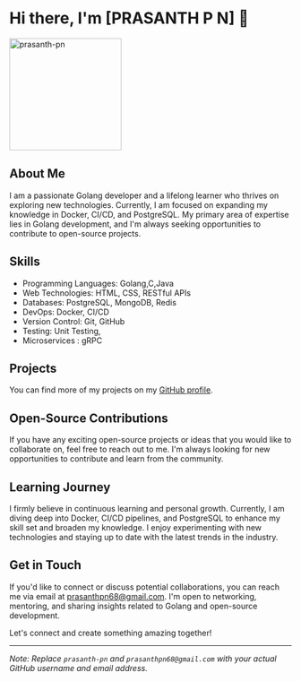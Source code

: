 # Hi there, I'm [PRASANTH P N] 👋
<p align="left"> <img src="https://komarev.com/ghpvc/?username=prasanth-pn&label=Profile%20views&color=0e75b6&style=flat" alt="prasanth-pn" width="200" height="auto" /> </p>


## About Me

I am a passionate Golang developer and a lifelong learner who thrives on exploring new technologies. Currently, I am focused on expanding my knowledge in Docker, CI/CD, and PostgreSQL. My primary area of expertise lies in Golang development, and I'm always seeking opportunities to contribute to open-source projects.

## Skills

- Programming Languages: Golang,C,Java
- Web Technologies: HTML, CSS, RESTful APIs
- Databases: PostgreSQL, MongoDB, Redis
- DevOps: Docker, CI/CD
- Version Control: Git, GitHub
- Testing: Unit Testing,
- Microservices : gRPC

## Projects


You can find more of my projects on my [GitHub profile](https://github.com/prasanth-pn).

## Open-Source Contributions


If you have any exciting open-source projects or ideas that you would like to collaborate on, feel free to reach out to me. I'm always looking for new opportunities to contribute and learn from the community.

## Learning Journey

I firmly believe in continuous learning and personal growth. Currently, I am diving deep into Docker, CI/CD pipelines, and PostgreSQL to enhance my skill set and broaden my knowledge. I enjoy experimenting with new technologies and staying up to date with the latest trends in the industry.

## Get in Touch

If you'd like to connect or discuss potential collaborations, you can reach me via email at [prasanthpn68@gmail.com](mailto:prasanthpn68@gmail.com). I'm open to networking, mentoring, and sharing insights related to Golang and open-source development.

Let's connect and create something amazing together!


---

*Note: Replace `prasanth-pn` and `prasanthpn68@gmail.com` with your actual GitHub username and email address.*
